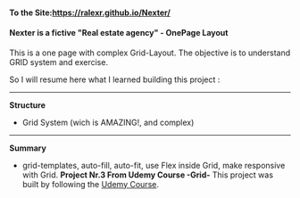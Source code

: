 #### To the Site:https://ralexr.github.io/Nexter/


#### Nexter is a fictive "Real estate agency" - OnePage Layout

This is a one page with complex Grid-Layout. The objective is to understand GRID system and exercise.

So I will resume here what I learned building this project :
<hr>

**Structure**

- Grid System (wich is AMAZING!, and complex) 

<hr>

**Summary**

- grid-templates, auto-fill, auto-fit, use Flex inside Grid, make responsive with Grid.
**Project Nr.3 From Udemy Course -Grid-**
This project was built by following the [Udemy Course](https://www.udemy.com/course/advanced-css-and-sass/).

